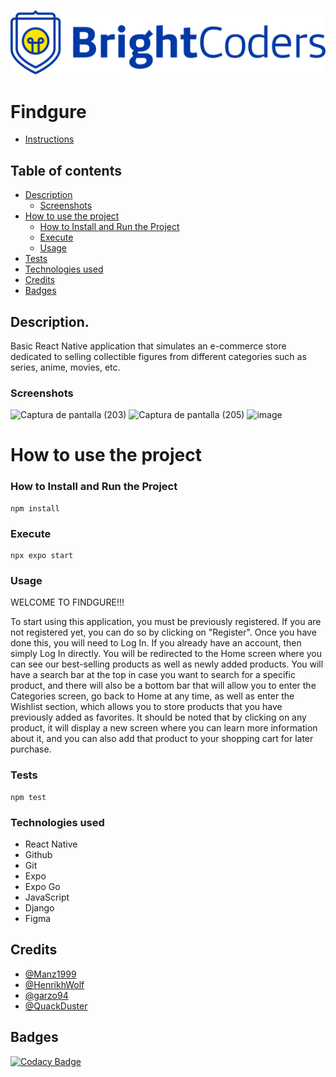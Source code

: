 ![BrightCoders Logo](img/logo.png)

# Findgure

- [Instructions](./instructions.md)

## Table of contents

- [Description](#Description)
  - [Screenshots](#Screenshots)
- [How to use the project](#How-to-use-the-project)
  - [How to Install and Run the Project](#How-to-Install-and-Run-the-Project)
  - [Execute](#Execute)
  - [Usage](#Usage)
- [Tests](#Tests)
- [Technologies used](#Technologies-used)
- [Credits](#Credits)
- [Badges](#Badges)

## Description.
  Basic React Native application that simulates an e-commerce store dedicated to selling collectible figures from different categories such as series, anime, movies, etc.

### Screenshots

![Captura de pantalla (203)](https://user-images.githubusercontent.com/87275990/223787413-434f4e79-2833-48bc-b083-05c2b6d9cacb.png)
![Captura de pantalla (205)](https://user-images.githubusercontent.com/87275990/224437954-0ea71c16-395f-45e7-8236-c3f476a0c230.png)
![image](https://user-images.githubusercontent.com/54423116/224858323-42f848fc-0028-40ef-a394-892bbb750f83.png)

# How to use the project
### How to Install and Run the Project

```
npm install
```

### Execute

```
npx expo start
```

### Usage
<!-- Aquí escribiremos cómo se utiliza y navega a través de la aplicación -->
WELCOME TO FINDGURE!!!

To start using this application, you must be previously registered.
If you are not registered yet, you can do so by clicking on "Register".
Once you have done this, you will need to Log In. If you already have an account, then simply Log In directly.
You will be redirected to the Home screen where you can see our best-selling products as well as newly added products.
You will have a search bar at the top in case you want to search for a specific product, and there will also be a bottom bar that will allow you to enter the Categories screen, go back to Home at any time, as well as enter the Wishlist section, which allows you to store products that you have previously added as favorites.
It should be noted that by clicking on any product, it will display a new screen where you can learn more information about it, and you can also add that product to your shopping cart for later purchase.

### Tests

```
npm test
```

### Technologies used

- React Native
- Github
- Git
- Expo
- Expo Go
- JavaScript
- Django
- Figma


## Credits

- [@Manz1999](https://github.com/Manz1999)
- [@HenrikhWolf](https://github.com/HenrikhWolf)
- [@garzo94](https://github.com/garzo94)
- [@QuackDuster](https://github.com/QuackDuster)

    
## Badges
[![Codacy Badge](https://app.codacy.com/project/badge/Grade/8febb7f59b8046f58cfc7444a9ef43ed)](https://app.codacy.com/gh/BrightCoders-Institute/BCDIC22-RN-proyecto-final-team2/dashboard?utm_source=gh&utm_medium=referral&utm_content=&utm_campaign=Badge_grade)
